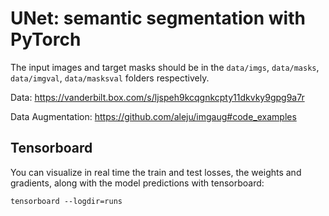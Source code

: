 # UNet: semantic segmentation with PyTorch


The input images and target masks should be in the `data/imgs`, `data/masks`, `data/imgval`, `data/masksval` folders respectively.

Data:
https://vanderbilt.box.com/s/ljspeh9kcqgnkcpty11dkvky9gpg9a7r

Data Augmentation:
https://github.com/aleju/imgaug#code_examples


## Tensorboard
You can visualize in real time the train and test losses, the weights and gradients, along with the model predictions with tensorboard:

`tensorboard --logdir=runs`
